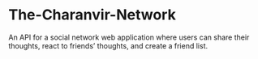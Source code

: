# The-Charanvir-Network
An API for a social network web application where users can share their thoughts, react to friends’ thoughts, and create a friend list.
